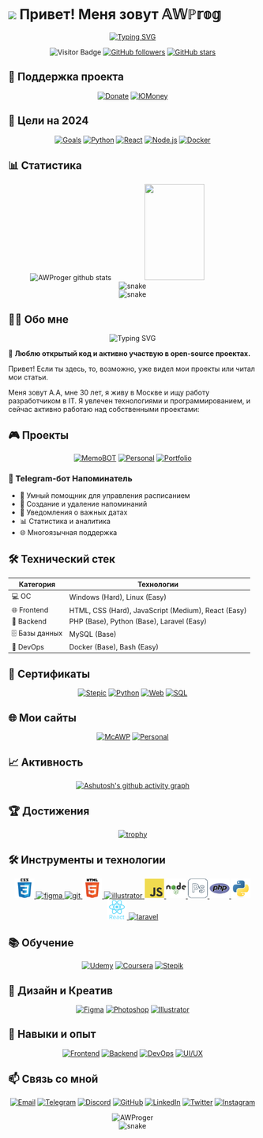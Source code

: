 # <img src="https://raw.githubusercontent.com/MartinHeinz/MartinHeinz/master/wave.gif" width="30px"> Привет! Меня зовут 𝔸𝕎ℙ𝕣𝕠𝕘

<div align="center">
  
[![Typing SVG](https://readme-typing-svg.herokuapp.com?font=Fira+Code&size=16&pause=1000&color=33F79D&center=true&vCenter=true&random=false&width=435&lines=I+have+been+actively+writing+code;Since+November+2023)](https://git.io/typing-svg)

![Visitor Badge](https://visitor-badge.laobi.icu/badge?page_id=AWProger)
[![GitHub followers](https://img.shields.io/github/followers/AWProger?label=Follow&style=social)](https://github.com/AWProger)
[![GitHub stars](https://img.shields.io/badge/GitHub-stars-yellow)](https://github.com/AWProger)

</div>

## 💝 Поддержка проекта

<div align="center">
  
[![Donate](https://img.shields.io/badge/Donate-DonationAlerts-orange)](https://www.donationalerts.com/r/awprog)
[![ЮMoney](https://img.shields.io/badge/ЮMoney-Donate-red)](https://yoomoney.ru/to/410014553363599)

</div>

## 🎯 Цели на 2024

<div align="center">
  
[![Goals](https://img.shields.io/badge/Goals-2024-33F79D)](https://github.com/AWProger)
[![Python](https://img.shields.io/badge/Python-Advanced-blue)](https://github.com/AWProger)
[![React](https://img.shields.io/badge/React-Advanced-61DAFB)](https://github.com/AWProger)
[![Node.js](https://img.shields.io/badge/Node.js-Advanced-339933)](https://github.com/AWProger)
[![Docker](https://img.shields.io/badge/Docker-Advanced-2496ED)](https://github.com/AWProger)

</div>

## 📊 Статистика

<div align="center">
  <img width="49%" height="195px" src="https://github-readme-stats.vercel.app/api?username=AWProger&show_icons=true&count_private=true&hide_border=true&title_color=33F79D&icon_color=33F79D&text_color=c9d1d9&bg_color=0d1117" alt="AWProger github stats" /> 
  <img width="49%" height="195px" src="https://github-readme-stats.vercel.app/api/top-langs/?username=AWProger&layout=compact&hide_border=true&title_color=33F79D&text_color=c9d1d9&bg_color=0d1117" />
</div>

<div align="center">
  <img width="900" src="https://wakatime.com/share/@018d9ffb-ef5f-4680-876e-e2b0bb1804e4/b0b09441-4e7f-4aae-adeb-be963c8ccda1.svg" alt="snake"/>
</div>

<div align="center">
  <img width="600" src="https://wakatime.com/share/@018d9ffb-ef5f-4680-876e-e2b0bb1804e4/188f1707-1d92-4e16-b471-682bb828ebd2.svg" alt="snake"/>
</div>

## 👨‍💻 Обо мне

<div align="center">
  <img src="https://readme-typing-svg.herokuapp.com?font=Fira+Code&pause=1000&color=33F79D&center=true&vCenter=true&width=435&lines=Full+Stack+Developer;Open+Source+Enthusiast;Telegram+Bot+Creator" alt="Typing SVG" />
</div>

👯 **Люблю открытый код и активно участвую в open-source проектах.**

Привет! Если ты здесь, то, возможно, уже видел мои проекты или читал мои статьи.

Меня зовут А.А, мне 30 лет, я живу в Москве и ищу работу разработчиком в IT. Я увлечен технологиями и программированием, и сейчас активно работаю над собственными проектами:

## 🎮 Проекты

<div align="center">
  
[![MemoBOT](https://img.shields.io/badge/MemoBOT-Telegram%20Bot-blue)](https://t.me/MemoTeller_bot)
[![Personal](https://img.shields.io/badge/Personal-Website-blue)](https://awprog.ru)
[![Portfolio](https://img.shields.io/badge/Portfolio-Website-green)](https://github.com/AWProger)

</div>

### 📱 Telegram-бот Напоминатель
- 🤖 Умный помощник для управления расписанием
- 📅 Создание и удаление напоминаний
- 🔔 Уведомления о важных датах
- 📊 Статистика и аналитика
- 🌐 Многоязычная поддержка

## 🛠️ Технический стек

<div align="center">
  
| Категория | Технологии |
|-----------|------------|
| 💻 ОС | Windows (Hard), Linux (Easy) |
| 🌐 Frontend | HTML, CSS (Hard), JavaScript (Medium), React (Easy) |
| 🔧 Backend | PHP (Base), Python (Base), Laravel (Easy) |
| 🗄️ Базы данных | MySQL (Base) |
| 🐳 DevOps | Docker (Base), Bash (Easy) |

</div>

## 📜 Сертификаты

<div align="center">
  
[![Stepic](https://img.shields.io/badge/Stepic-Profile-blue)](https://stepik.org/users/742335051/profile)
[![Python](https://img.shields.io/badge/Python-Certificate-green)](https://stepic.org/cert/2370256)
[![Web](https://img.shields.io/badge/HTML/CSS/JS-Certificate-orange)](https://stepic.org/cert/2371334)
[![SQL](https://img.shields.io/badge/SQL-Certificate-red)](https://stepic.org/cert/2754185)

</div>

## 🌐 Мои сайты

<div align="center">
  
[![McAWP](https://img.shields.io/badge/McAWP-Website-green)](https://mcawp.ru)
[![Personal](https://img.shields.io/badge/Personal-Website-blue)](https://awprog.ru)

</div>

## 📈 Активность

<div align="center">
  
[![Ashutosh's github activity graph](https://github-readme-activity-graph.vercel.app/graph?username=AWProger&theme=github-compact)](https://github.com/AWProger/github-readme-activity-graph)

</div>

## 🏆 Достижения

<div align="center">
  
[![trophy](https://github-profile-trophy.vercel.app/?username=AWProger)](https://github.com/AWProger/github-profile-trophy)

</div>

## 🛠️ Инструменты и технологии

<div align="center">
  
<a href="https://www.w3schools.com/css/" target="_blank" rel="noreferrer"> <img src="https://raw.githubusercontent.com/devicons/devicon/master/icons/css3/css3-original-wordmark.svg" alt="css3" width="40" height="40"/> </a>
<a href="https://www.figma.com/" target="_blank" rel="noreferrer"> <img src="https://www.vectorlogo.zone/logos/figma/figma-icon.svg" alt="figma" width="40" height="40"/> </a>
<a href="https://git-scm.com/" target="_blank" rel="noreferrer"> <img src="https://www.vectorlogo.zone/logos/git-scm/git-scm-icon.svg" alt="git" width="40" height="40"/> </a>
<a href="https://www.w3.org/html/" target="_blank" rel="noreferrer"> <img src="https://raw.githubusercontent.com/devicons/devicon/master/icons/html5/html5-original-wordmark.svg" alt="html5" width="40" height="40"/> </a>
<a href="https://www.adobe.com/in/products/illustrator.html" target="_blank" rel="noreferrer"> <img src="https://www.vectorlogo.zone/logos/adobe_illustrator/adobe_illustrator-icon.svg" alt="illustrator" width="40" height="40"/> </a>
<a href="https://developer.mozilla.org/en-US/docs/Web/JavaScript" target="_blank" rel="noreferrer"> <img src="https://raw.githubusercontent.com/devicons/devicon/master/icons/javascript/javascript-original.svg" alt="javascript" width="40" height="40"/> </a>
<a href="https://nodejs.org" target="_blank" rel="noreferrer"> <img src="https://raw.githubusercontent.com/devicons/devicon/master/icons/nodejs/nodejs-original-wordmark.svg" alt="nodejs" width="40" height="40"/> </a>
<a href="https://www.photoshop.com/en" target="_blank" rel="noreferrer"> <img src="https://raw.githubusercontent.com/devicons/devicon/master/icons/photoshop/photoshop-line.svg" alt="photoshop" width="40" height="40"/> </a>
<a href="https://www.php.net" target="_blank" rel="noreferrer"> <img src="https://raw.githubusercontent.com/devicons/devicon/master/icons/php/php-original.svg" alt="php" width="40" height="40"/> </a>
<a href="https://www.python.org" target="_blank" rel="noreferrer"> <img src="https://raw.githubusercontent.com/devicons/devicon/master/icons/python/python-original.svg" alt="python" width="40" height="40"/> </a>
<a href="https://reactjs.org/" target="_blank" rel="noreferrer"> <img src="https://raw.githubusercontent.com/devicons/devicon/master/icons/react/react-original-wordmark.svg" alt="react" width="40" height="40"/> </a>
<a href="https://laravel.com/" target="_blank" rel="noreferrer"><img src="https://repository-images.githubusercontent.com/734017079/2640ebcb-10e8-4514-adaa-6f46fbacadb1" alt="laravel" width="40" height="40"/> </a>

</div>

## 📚 Обучение

<div align="center">
  
[![Udemy](https://img.shields.io/badge/Udemy-EC5252?style=for-the-badge&logo=Udemy&logoColor=white)](https://www.udemy.com)
[![Coursera](https://img.shields.io/badge/Coursera-0056D2?style=for-the-badge&logo=Coursera&logoColor=white)](https://www.coursera.org)
[![Stepik](https://img.shields.io/badge/Stepik-Profile-blue)](https://stepik.org/users/742335051/profile)

</div>

## 🎨 Дизайн и Креатив

<div align="center">
  
[![Figma](https://img.shields.io/badge/Figma-F24E1E?style=for-the-badge&logo=figma&logoColor=white)](https://www.figma.com)
[![Photoshop](https://img.shields.io/badge/Photoshop-31A8FF?style=for-the-badge&logo=adobe-photoshop&logoColor=white)](https://www.adobe.com/products/photoshop.html)
[![Illustrator](https://img.shields.io/badge/Illustrator-FF9A00?style=for-the-badge&logo=adobe-illustrator&logoColor=white)](https://www.adobe.com/products/illustrator.html)

</div>

## 🌟 Навыки и опыт

<div align="center">
  
[![Frontend](https://img.shields.io/badge/Frontend-Expert-33F79D)](https://github.com/AWProger)
[![Backend](https://img.shields.io/badge/Backend-Advanced-blue)](https://github.com/AWProger)
[![DevOps](https://img.shields.io/badge/DevOps-Intermediate-orange)](https://github.com/AWProger)
[![UI/UX](https://img.shields.io/badge/UI/UX-Advanced-purple)](https://github.com/AWProger)

</div>

## 📫 Связь со мной

<div align="center">
  
[![Email](https://img.shields.io/badge/Email-awprog@mail.ru-red)](mailto:awprog@mail.ru)
[![Telegram](https://img.shields.io/badge/Telegram-AWProger-blue)](https://t.me/AWProger)
[![Discord](https://img.shields.io/badge/Discord-Ⱥ₩%20Programmer-purple)](https://discord.gg/sfcj4XWrG3)
[![GitHub](https://img.shields.io/badge/GitHub-AWProger-black)](https://github.com/AWProger)
[![LinkedIn](https://img.shields.io/badge/LinkedIn-0077B5?style=for-the-badge&logo=linkedin&logoColor=white)](https://linkedin.com/in/awprog)
[![Twitter](https://img.shields.io/badge/Twitter-1DA1F2?style=for-the-badge&logo=twitter&logoColor=white)](https://twitter.com/awprog)
[![Instagram](https://img.shields.io/badge/Instagram-E4405F?style=for-the-badge&logo=instagram&logoColor=white)](https://instagram.com/awprog)

</div>

<div align="center">
  <img src="https://komarev.com/ghpvc/?username=AWProger&label=Profile%20views&color=0e75b6&style=flat" alt="AWProger" />
</div>

<div align="center">
  <img src="https://github.com/AWProger/AWProger/blob/output/github-contribution-grid-snake-dark.svg" alt="snake"/>
</div>


